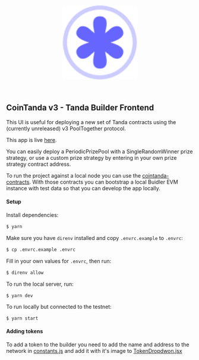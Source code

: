 <p align="center">
  <img src="https://github.com/CoinTanda/cointanda-ui/blob/master/assets/CT_icon_hi.png?raw=true" alt="CoinTanda Brand" style="max-width:100%;" width="200">
</p>

<br />

## CoinTanda v3 - Tanda Builder Frontend

This UI is useful for deploying a new set of Tanda contracts using the (currently unreleased) v3 PoolTogether protocol.

This app is live [here](https://cointanda-buidler.web.app).

You can easily deploy a PeriodicPrizePool with a SingleRandomWinner prize strategy, or use a custom prize strategy by entering in your own prize strategy contract address.

To run the project against a local node you can use the [cointanda-contracts](https://github.com/cointanda/cointanda-contracts/tree/version-3). With those contracts you can bootstrap a local Buidler EVM instance with test data so that you can develop the app locally.

#### Setup

Install dependencies:

```bash
$ yarn
```

Make sure you have `direnv` installed and copy `.envrc.example` to `.envrc`:

```bash
$ cp .envrc.example .envrc
```

Fill in your own values for `.envrc`, then run:

```bash
$ direnv allow
```

To run the local server, run:

```
$ yarn dev
```

To run locally but connected to the testnet:

```
$ yarn start
```

#### Adding tokens
To add a token to the builder you need to add the name and address to the network in [constants.js](https://github.com/CoinTanda/cointanda-build-ui/blob/master/lib/constants.js) and add it with it's image to [TokenDropdwon.jsx](https://github.com/CoinTanda/cointanda-build-ui/blob/master/lib/components/TokenDropdown.jsx)